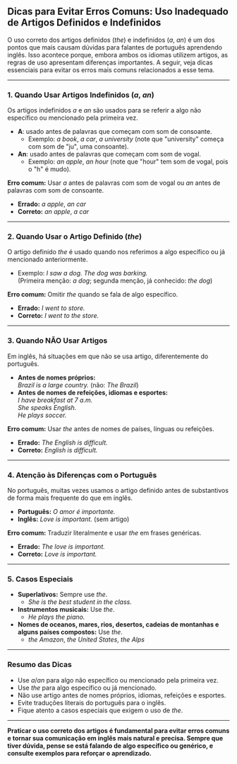 
## Dicas para Evitar Erros Comuns: Uso Inadequado de Artigos Definidos e Indefinidos

O uso correto dos artigos definidos (*the*) e indefinidos (*a*, *an*) é um dos pontos que mais causam dúvidas para falantes de português aprendendo inglês. Isso acontece porque, embora ambos os idiomas utilizem artigos, as regras de uso apresentam diferenças importantes. A seguir, veja dicas essenciais para evitar os erros mais comuns relacionados a esse tema.

---

### 1. **Quando Usar Artigos Indefinidos (*a*, *an*)**

Os artigos indefinidos *a* e *an* são usados para se referir a algo não específico ou mencionado pela primeira vez.

- **A**: usado antes de palavras que começam com som de consoante.
  - Exemplo: *a book*, *a car*, *a university* (note que "university" começa com som de "ju", uma consoante).
- **An**: usado antes de palavras que começam com som de vogal.
  - Exemplo: *an apple*, *an hour* (note que "hour" tem som de vogal, pois o "h" é mudo).

**Erro comum:** Usar *a* antes de palavras com som de vogal ou *an* antes de palavras com som de consoante.
- **Errado:** *a apple*, *an car*
- **Correto:** *an apple*, *a car*

---

### 2. **Quando Usar o Artigo Definido (*the*)**

O artigo definido *the* é usado quando nos referimos a algo específico ou já mencionado anteriormente.

- Exemplo: *I saw a dog. The dog was barking.*  
  (Primeira menção: *a dog*; segunda menção, já conhecido: *the dog*)

**Erro comum:** Omitir *the* quando se fala de algo específico.
- **Errado:** *I went to store.*  
- **Correto:** *I went to the store.*

---

### 3. **Quando NÃO Usar Artigos**

Em inglês, há situações em que não se usa artigo, diferentemente do português.

- **Antes de nomes próprios:**  
  *Brazil is a large country.* (não: *The Brazil*)
- **Antes de nomes de refeições, idiomas e esportes:**  
  *I have breakfast at 7 a.m.*  
  *She speaks English.*  
  *He plays soccer.*

**Erro comum:** Usar *the* antes de nomes de países, línguas ou refeições.
- **Errado:** *The English is difficult.*  
- **Correto:** *English is difficult.*

---

### 4. **Atenção às Diferenças com o Português**

No português, muitas vezes usamos o artigo definido antes de substantivos de forma mais frequente do que em inglês.

- **Português:** *O amor é importante.*  
- **Inglês:** *Love is important.* (sem artigo)

**Erro comum:** Traduzir literalmente e usar *the* em frases genéricas.
- **Errado:** *The love is important.*  
- **Correto:** *Love is important.*

---

### 5. **Casos Especiais**

- **Superlativos:** Sempre use *the*.
  - *She is the best student in the class.*
- **Instrumentos musicais:** Use *the*.
  - *He plays the piano.*
- **Nomes de oceanos, mares, rios, desertos, cadeias de montanhas e alguns países compostos:** Use *the*.
  - *the Amazon*, *the United States*, *the Alps*

---

### **Resumo das Dicas**

- Use *a*/*an* para algo não específico ou mencionado pela primeira vez.
- Use *the* para algo específico ou já mencionado.
- Não use artigo antes de nomes próprios, idiomas, refeições e esportes.
- Evite traduções literais do português para o inglês.
- Fique atento a casos especiais que exigem o uso de *the*.

---

**Praticar o uso correto dos artigos é fundamental para evitar erros comuns e tornar sua comunicação em inglês mais natural e precisa. Sempre que tiver dúvida, pense se está falando de algo específico ou genérico, e consulte exemplos para reforçar o aprendizado.**
```
